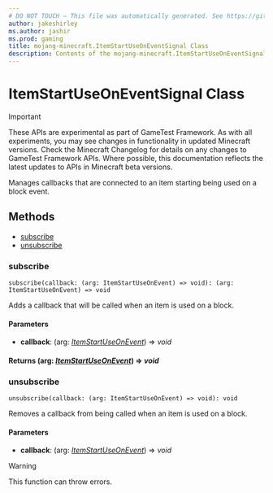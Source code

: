 ```yaml
---
# DO NOT TOUCH — This file was automatically generated. See https://github.com/Mojang/MinecraftScriptingApiDocsGenerator to modify descriptions, examples, etc.
author: jakeshirley
ms.author: jashir
ms.prod: gaming
title: mojang-minecraft.ItemStartUseOnEventSignal Class
description: Contents of the mojang-minecraft.ItemStartUseOnEventSignal class.
---
```

# ItemStartUseOnEventSignal Class
>[!IMPORTANT]
>These APIs are experimental as part of GameTest Framework. As with all experiments, you may see changes in functionality in updated Minecraft versions. Check the Minecraft Changelog for details on any changes to GameTest Framework APIs. Where possible, this documentation reflects the latest updates to APIs in Minecraft beta versions.

Manages callbacks that are connected to an item starting being used on a block event.

## Methods
- [subscribe](#subscribe)
- [unsubscribe](#unsubscribe)
  
### **subscribe**
`
subscribe(callback: (arg: ItemStartUseOnEvent) => void): (arg: ItemStartUseOnEvent) => void
`

Adds a callback that will be called when an item is used on a block.
#### **Parameters**
- **callback**: (arg: [*ItemStartUseOnEvent*](ItemStartUseOnEvent.md)) => *void*

#### **Returns** (arg: [*ItemStartUseOnEvent*](ItemStartUseOnEvent.md)) => *void*


### **unsubscribe**
`
unsubscribe(callback: (arg: ItemStartUseOnEvent) => void): void
`

Removes a callback from being called when an item is used on a block.
#### **Parameters**
- **callback**: (arg: [*ItemStartUseOnEvent*](ItemStartUseOnEvent.md)) => *void*


> [!WARNING]
> This function can throw errors.

